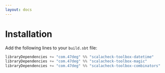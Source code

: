 ```yaml
---
layout: docs
---
```


# Installation

Add the following lines to your `build.sbt` file:

```scala
libraryDependencies += "com.47deg" %% "scalacheck-toolbox-datetime"    % "@VERSION@" % Test
libraryDependencies += "com.47deg" %% "scalacheck-toolbox-magic"       % "@VERSION@" % Test
libraryDependencies += "com.47deg" %% "scalacheck-toolbox-combinators" % "@VERSION@" % Test
```
